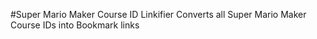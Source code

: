#Super Mario Maker Course ID Linkifier
Converts all Super Mario Maker Course IDs into Bookmark links